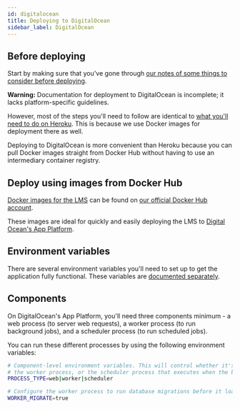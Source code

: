 ```yaml
---
id: digitalocean
title: Deploying to DigitalOcean
sidebar_label: DigitalOcean
---
```


## Before deploying

Start by making sure that you've gone through [our notes of some things to consider before deploying](before_deploying).

**Warning:** Documentation for deployment to DigitalOcean is incomplete; it lacks platform-specific guidelines.

However, most of the steps you'll need to follow are identical to [what you'll need to do on Heroku](./heroku). This is because we use Docker images for deployment there as well.

Deploying to DigitalOcean is more convenient than Heroku because you can pull Docker images straight from Docker Hub without having to use an intermediary container registry.

## Deploy using images from Docker Hub

[Docker images for the LMS](./docker) can be found on [our official Docker Hub account](https://hub.docker.com/r/pupilfirst/pupilfirst).

These images are ideal for quickly and easily deploying the LMS to
[Digital Ocean's App Platform](https://www.digitalocean.com/products/app-platform).

## Environment variables

There are several environment variables you'll need to set up to get the application fully functional. These variables are [documented separately](./configuration).

## Components

On DigitalOcean's App Platform, you'll need three components minimum - a web process (to server web requests), a worker process (to run background jobs), and a scheduler process (to run scheduled jobs).

You can run these different processes by using the following environment variables:

```bash
# Component-level environment variables. This will control whether it's the web process,
# the worker process, or the scheduler process that executes when the bin/start script runs.
PROCESS_TYPE=web|worker|scheduler

# Configure the worker process to run database migrations before it loads.
WORKER_MIGRATE=true
```
